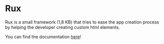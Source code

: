 # Rux

Rux is a small framework (1,8 KB) that tries to ease the app creation process by helping the developer creating custom html elements.

You can find the documentation [here](https://picoleaf.github.io/Rux/doc/src/)!
